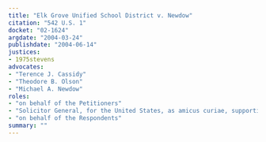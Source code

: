 ```yaml
---
title: "Elk Grove Unified School District v. Newdow"
citation: "542 U.S. 1"
docket: "02-1624"
argdate: "2004-03-24"
publishdate: "2004-06-14"
justices:
- 1975stevens
advocates:
- "Terence J. Cassidy"
- "Theodore B. Olson"
- "Michael A. Newdow"
roles:
- "on behalf of the Petitioners"
- "Solicitor General, for the United States, as amicus curiae, supporting the Petitioners"
- "on behalf of the Respondents"
summary: ""
---
```


